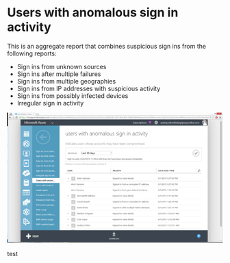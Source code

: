 <properties
	pageTitle="Users with anomalous sign in activity"
	description="A report that indicates all user accounts for which anomalous sign in activity has been identified."
	services="active-directory"
	documentationCenter=""
	authors="SSalahAhmed"
	manager="gchander"
	editor=""/>

<tags
	ms.service="active-directory"
	ms.workload="identity"
	ms.tgt_pltfrm="na"
	ms.devlang="na"
	ms.topic="article"
	ms.date="08/17/2015"
	ms.author="saah;kenhoff"/>

# Users with anomalous sign in activity
This is an aggregate report that combines suspicious sign ins from the following reports:
<ul><li>Sign ins from unknown sources</li>
<li>Sign ins after multiple failures</li>
<li>Sign ins from multiple geographies</li>
<li>Sign ins from IP addresses with suspicious activity</li>
<li>Sign ins from possibly infected devices</li>
<li>Irregular sign in activity</li>
</ul>


![Users with anomalous sign in activity](./media/active-directory-reporting-users-with-anomalous-sign-in-activity/usersWithAnomalousSignInActivity.PNG)

test
